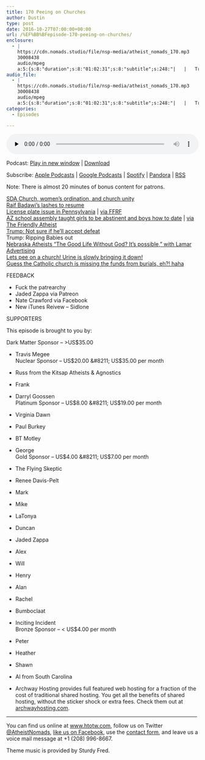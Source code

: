 ```yaml
---
title: 170 Peeing on Churches
author: Dustin
type: post
date: 2016-10-27T07:00:00+00:00
url: /%EF%BB%BFepisode-170-peeing-on-churches/
enclosure:
  - |
    https://cdn.nomads.studio/file/nsp-media/atheist_nomads_170.mp3
    30008438
    audio/mpeg
    a:5:{s:8:"duration";s:8:"01:02:31";s:8:"subtitle";s:248:"|   |   Trump: Ripping Babies out    FEEDBACK * Fuck the patrearchy * Jaded Zappa via Patreon * Nate Crawford via Facebook * New iTunes Reivew - Sidlone SUPPORTERS This episode is brought to you by: Dark Matter Sponsor - >US$35.00 * Travis Megee...";s:8:"explicit";s:1:"1";s:13:"episode_title";s:18:"Peeing on Churches";s:10:"episode_no";s:3:"170";}
audio_file:
  - |
    https://cdn.nomads.studio/file/nsp-media/atheist_nomads_170.mp3
    30008438
    audio/mpeg
    a:5:{s:8:"duration";s:8:"01:02:31";s:8:"subtitle";s:248:"|   |   Trump: Ripping Babies out    FEEDBACK * Fuck the patrearchy * Jaded Zappa via Patreon * Nate Crawford via Facebook * New iTunes Reivew - Sidlone SUPPORTERS This episode is brought to you by: Dark Matter Sponsor - >US$35.00 * Travis Megee...";s:8:"explicit";s:1:"1";s:13:"episode_title";s:18:"Peeing on Churches";s:10:"episode_no";s:3:"170";}
categories:
  - Episodes

---
```

<div itemscope itemtype="http://schema.org/AudioObject">
  <meta itemprop="name" content="170 Peeing on Churches" />
  
  <meta itemprop="uploadDate" content="2016-10-27T01:00:00-06:00" />
  
  <meta itemprop="encodingFormat" content="audio/mpeg" />
  
  <meta itemprop="duration" content="PT1H02M31S" />
  
  <meta itemprop="description" content="|   |   Trump: Ripping Babies out    FEEDBACK * Fuck the patrearchy * Jaded Zappa via Patreon * Nate Crawford via Facebook * New iTunes Reivew - Sidlone SUPPORTERS This episode is brought to you by: Dark Matter Sponsor - >US$35.00 * Travis Megee..." />
  
  <meta itemprop="contentUrl" content="https://dts.podtrac.com/redirect.mp3/cdn.nomads.studio/file/nsp-media/atheist_nomads_170.mp3" />
  
  <meta itemprop="contentSize" content="28.6" />
  </p> 
  
  <div class="powerpress_player" id="powerpress_player_8432">
    <audio class="wp-audio-shortcode" id="audio-5058-176" preload="none" style="width: 100%;" controls="controls"><source type="audio/mpeg" src="https://dts.podtrac.com/redirect.mp3/cdn.nomads.studio/file/nsp-media/atheist_nomads_170.mp3?_=176" /><a href="https://dts.podtrac.com/redirect.mp3/cdn.nomads.studio/file/nsp-media/atheist_nomads_170.mp3">https://dts.podtrac.com/redirect.mp3/cdn.nomads.studio/file/nsp-media/atheist_nomads_170.mp3</a></audio>
  </div>
</div>

<p class="powerpress_links powerpress_links_mp3">
  Podcast: <a href="https://dts.podtrac.com/redirect.mp3/cdn.nomads.studio/file/nsp-media/atheist_nomads_170.mp3" class="powerpress_link_pinw" target="_blank" title="Play in new window" onclick="return powerpress_pinw('https://htotw.com/?powerpress_pinw=5058-podcast');" rel="nofollow">Play in new window</a> | <a href="https://dts.podtrac.com/redirect.mp3/cdn.nomads.studio/file/nsp-media/atheist_nomads_170.mp3" class="powerpress_link_d" title="Download" rel="nofollow" download="atheist_nomads_170.mp3">Download</a>
</p>

<p class="powerpress_links powerpress_subscribe_links">
  Subscribe: <a href="https://podcasts.apple.com/us/podcast/humanists-take-on-the-world/id530050098?mt=2&ls=1" class="powerpress_link_subscribe powerpress_link_subscribe_itunes" target="_blank" title="Subscribe on Apple Podcasts" rel="nofollow">Apple Podcasts</a> | <a href="https://www.google.com/podcasts?feed=aHR0cDovL2F0aGVpc3Rub21hZHMubGlic3luLmNvbS9yc3M%3D" class="powerpress_link_subscribe powerpress_link_subscribe_googleplay" target="_blank" title="Subscribe on Google Podcasts" rel="nofollow">Google Podcasts</a> | <a href="https://open.spotify.com/show/3LzK2xZGike6Tc1GEMtMbr?si=LieN9SNuTpq96smuaUsH8A" class="powerpress_link_subscribe powerpress_link_subscribe_spotify" target="_blank" title="Subscribe on Spotify" rel="nofollow">Spotify</a> | <a href="https://www.pandora.com/podcast/atheist-nomads/PC:10122?corr=62071012&part=ug" class="powerpress_link_subscribe powerpress_link_subscribe_pandora" target="_blank" title="Subscribe on Pandora" rel="nofollow">Pandora</a> | <a href="https://htotw.com/feed/podcast/" class="powerpress_link_subscribe powerpress_link_subscribe_rss" target="_blank" title="Subscribe via RSS" rel="nofollow">RSS</a>
</p>

Note: There is almost 20 minutes of bonus content for patrons.

<a href="http://spectrummagazine.org/article/2016/10/12/three-takeaways-annual-council-unity-vote" target="_blank" rel="noopener">SDA Church, women’s ordination, and church unity</a>  
<a href="http://www.bbc.com/news/world-middle-east-37703312" target="_blank" rel="noopener">Raif Badawi’s lashes to resume</a>  
<a href="https://pittatheist.wordpress.com/2016/10/20/hanlons-razor-or-how-i-learned-to-stop-being-meek-and-love-the-fight/" target="_blank" rel="noopener">License plate issue in Pennsylvania</a> | <a href="https://ffrf.org/news/news-releases/item/27742-ffrf-protests-denial-of-license-plate-to-pennsylvania-freethinker" target="_blank" rel="noopener">via FFRF</a>  
<a href="http://www.paysonroundup.com/news/2016/oct/04/phs-assembly-warns-girls-not-provoke-uncontrollabl/" target="_blank" rel="noopener">AZ school assembly taught girls to be abstinent and boys how to date</a> | <a href="http://www.patheos.com/blogs/friendlyatheist/2016/10/20/az-school-sends-girls-to-mandatory-christian-abstinence-assembly-boys-to-voluntary-dating-seminar/" target="_blank" rel="noopener">via The Friendly Atheist</a>  
<a href="https://www.thestar.com/news/world/2016/10/20/republicans-call-trumps-refusal-to-endorse-election-outcome-stupid-frightening.html" target="_blank" rel="noopener">Trump: Not sure if he’ll accept defeat</a>  
Trump: Ripping Babies out  
<a href="http://www.foxnews.com/us/2016/10/25/atheist-billboard-in-nebraska-removed-amid-boycott-threats.html" target="_blank" rel="noopener">Nebraska Atheists &#8220;The Good Life Without God? It&#8217;s possible,&#8221; with Lamar Advertising</a>  
<a href="http://www.rawstory.com/2016/10/the-worlds-tallest-church-is-being-destroyed-by-urine/" target="_blank" rel="noopener">Lets pee on a church! Urine is slowly bringing it down!</a>  
<a href="http://www.npr.org/sections/thetwo-way/2016/10/25/499286415/vatican-dont-scatter-cremation-ashes-and-dont-keep-them-at-home" target="_blank" rel="noopener">Guess the Catholic church is missing the funds from burials, eh?! haha</a>

FEEDBACK

* Fuck the patrearchy  
* Jaded Zappa via Patreon  
* Nate Crawford via Facebook  
* New iTunes Reivew &#8211; Sidlone

SUPPORTERS

This episode is brought to you by:

Dark Matter Sponsor &#8211; >US$35.00  
* Travis Megee  
Nuclear Sponsor &#8211; US$20.00 &#8211; US$35.00 per month  
* Russ from the Kitsap Atheists & Agnostics  
* Frank  
* Darryl Goossen  
Platinum Sponsor &#8211; US$8.00 &#8211; US$19.00 per month  
* Virginia Dawn  
* Paul Burkey  
* BT Motley  
* George  
Gold Sponsor &#8211; US$4.00 &#8211; US$7.00 per month  
* The Flying Skeptic  
* Renee Davis-Pelt  
* Mark  
* Mike  
* LaTonya  
* Duncan  
* Jaded Zappa  
* Alex  
* Will  
* Henry  
* Alan  
* Rachel  
* Bumboclaat  
* Inciting Incident  
Bronze Sponsor &#8211; < US$4.00 per month  
* Peter  
* Heather  
* Shawn  
* Al from South Carolina

* Archway Hosting provides full featured web hosting for a fraction of the cost of traditional shared hosting. You get all the benefits of shared hosting, without the sticker shock or extra fees. Check them out at <a href="http://archwayhosting.com/" target="_blank" rel="noopener">archwayhosting.com</a>.

<hr width="500" />

You can find us online at <a href="https://www.htotw.com/" target="_blank" rel="noopener">www.htotw.com</a>, follow us on Twitter <a href="https://htotw.com/twitter" target="_blank" rel="noopener">@AtheistNomads</a>, <a href="https://htotw.com/facebook" target="_blank" rel="noopener">like us on Facebook</a>, use the [contact form](https://htotw.com/contact), and leave us a voice mail message at +1 (208) 996-8667.

Theme music is provided by Sturdy Fred.